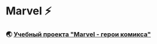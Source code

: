 # **Marvel** :zap:

### :earth_asia: [Учебный проекта "Marvel - герои комикса"](https://react-marvel-zeta.vercel.app/)
